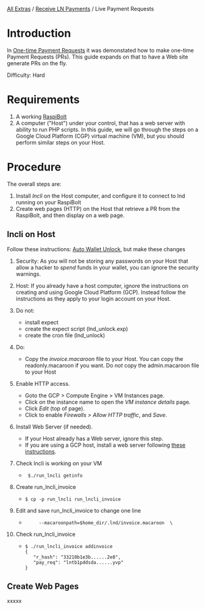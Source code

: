 [All Extras](README.md) / [Receive LN Payments](README.md#receive-ln-payments) / Live Payment Requests

# Introduction #
In [One-time Payment Requests](RB_extra_04.mb) it was demonstated how to make one-time Payment Requests (PRs). This guide expands on that to have a Web site generate PRs on the fly.

Difficulty: Hard

# Requirements #
1. A working [RaspiBolt](https://github.com/Stadicus/guides/blob/master/raspibolt/README.md)
1. A computer ("Host") under your control, that has  a web server with ability to run PHP scripts. In this guide, we will go through the steps on a Google Cloud Platform (CGP) virtual machine (VM), but you should perform similar steps on your Host.

# Procedure #
The overall steps are:
1. Install *lncli* on the Host computer, and configure it to connect to lnd running on your RaspiBolt
1. Create web pages (HTTP) on the Host that retrieve a PR from the RaspiBolt, and then display on a web page.

## lncli on Host ##
Follow these instructions: [Auto Wallet Unlock](RB_extra_01.md), but make these changes

1. Security: As you will not be storing any passwords on your Host that allow a hacker to *spend* funds in your wallet, you can ignore the security warnings. 
1. Host: If you already have a host computer, ignore the instructions on creating and using Google Cloud Platform (GCP). Instead follow the instructions as they apply to your login account on your Host. 
1. Do not:
   * install expect
   * create the expect script (lnd_unlock.exp)
   * create the cron file (lnd_unlock)
1. Do:
   * Copy the *invoice.macaroon* file to your Host. You can copy the readonly.macaroon if you want. Do *not* copy the admin.macaroon file to your Host 
1. Enable HTTP access. 
   * Goto the GCP > Compute Engine > VM Instances page. 
   * Click on the instance name to open the *VM instance details* page. 
   * Click *Edit* (top of page). 
   * Click to enable *Firewalls > Allow HTTP traffic*, and *Save*.
1. Install Web Server (if needed). 
   * If your Host already has a Web server, ignore this step. 
   * If you are using a GCP host, install a web server following [these instructions](https://cloud.google.com/compute/docs/tutorials/basic-webserver-apache).
1. Check lncli is working on your VM
   * ` $./run_lncli getinfo`
1. Create run_lncli_invoice
   * `$ cp -p run_lncli run_lncli_invoice`
1. Edit and save run_lncli_invoice to change one line
   * `     --macaroonpath=$home_dir/.lnd/invoice.macaroon  \`
  
1. Check run_lncli_invoice
   * ```
     $ ./run_lncli_invoice addinvoice
     {
        "r_hash": "33210b1e3b......2e8",
        "pay_req": "lntb1pddsda......yvp"
     }
     ```

## Create Web Pages ##
xxxxx

